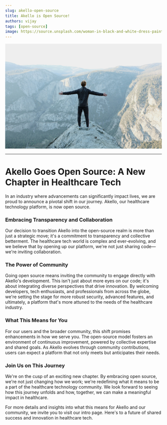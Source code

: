 ```yaml
---
slug: akello-open-source
title: Akello is Open Source!
authors: vijay
tags: [open-source]
image: https://source.unsplash.com/woman-in-black-and-white-dress-painting-UwpPe2MRTfA
---
```



![image](image.jpg)

---


# Akello Goes Open Source: A New Chapter in Healthcare Tech

In an industry where advancements can significantly impact lives, we are proud to announce a pivotal shift in our journey. Akello, our healthcare technology platform, is now open source.

### Embracing Transparency and Collaboration

Our decision to transition Akello into the open-source realm is more than just a strategic move; it's a commitment to transparency and collective betterment. The healthcare tech world is complex and ever-evolving, and we believe that by opening up our platform, we're not just sharing code—we're inviting collaboration.

### The Power of Community

Going open source means inviting the community to engage directly with Akello's development. This isn't just about more eyes on our code; it's about integrating diverse perspectives that drive innovation. By welcoming developers, tech enthusiasts, and professionals from across the globe, we're setting the stage for more robust security, advanced features, and ultimately, a platform that's more attuned to the needs of the healthcare industry.

### What This Means for You

For our users and the broader community, this shift promises enhancements in how we serve you. The open-source model fosters an environment of continuous improvement, powered by collective expertise and shared goals. As Akello evolves through community contributions, users can expect a platform that not only meets but anticipates their needs.

### Join Us on This Journey

We're on the cusp of an exciting new chapter. By embracing open source, we're not just changing how we work; we're redefining what it means to be a part of the healthcare technology community. We look forward to seeing how this journey unfolds and how, together, we can make a meaningful impact in healthcare.

For more details and insights into what this means for Akello and our community, we invite you to visit our intro page. Here's to a future of shared success and innovation in healthcare tech.

